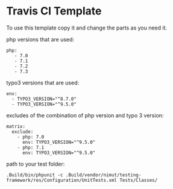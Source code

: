 Travis CI Template
========

To use this template copy it and change the parts as you need it.

php versions that are used:
```
php:
   - 7.0
   - 7.1
   - 7.2
   - 7.3
```

typo3 versions that are used:
```
env:
  - TYPO3_VERSION="^8.7.0"
  - TYPO3_VERSION="^9.5.0"
```

excludes of the combination of php version and typo 3 version:
```
matrix:
  exclude:
    - php: 7.0
      env: TYPO3_VERSION="^9.5.0"
    - php: 7.1
      env: TYPO3_VERSION="^9.5.0"
```

path to your test folder:
```
.Build/bin/phpunit -c .Build/vendor/nimut/testing-framework/res/Configuration/UnitTests.xml Tests/Classes/
```